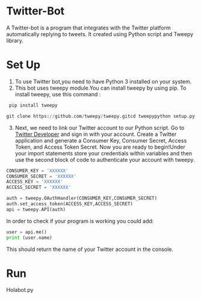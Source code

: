 # Twitter-Bot
A Twitter-bot is a program that integrates with the Twitter platform automatically replying to tweets. It created using Python script and Tweepy library.

# Set Up
1. To use Twitter bot,you need to have Python 3 installed on your system.
2. This bot uses tweepy module.You can install tweepy by using pip. To install tweepy, use this command :
```python
 pip install tweepy
 ```
```python
git clone https://github.com/tweepy/tweepy.gitcd tweepypython setup.py install
```
3. Next, we need to link our Twitter account to our Python script. Go to [Twitter Developer](https://developer.twitter.com/en) and sign in with your account. Create a Twitter application and generate a Consumer Key, Consumer Secret, Access Token, and Access Token Secret. Now you are ready to begin!Under your import statements store your credentials within variables and then use the second block of code to authenticate your account with tweepy.

```python
CONSUMER_KEY = 'XXXXXX'
CONSUMER_SECRET = 'XXXXXX'
ACCESS_KEY = 'XXXXXX'
ACCESS_SECRET = 'XXXXXX'
```
```python
auth = tweepy.OAuthHandler(CONSUMER_KEY,CONSUMER_SECRET)
auth.set_access_token(ACCESS_KEY,ACCESS_SECRET)
api = tweepy.API(auth)
````
In order to check if your program is working you could add:
```python
user = api.me()
print (user.name)
```
This should return the name of your Twitter account in the console.

# Run
Holabot.py
